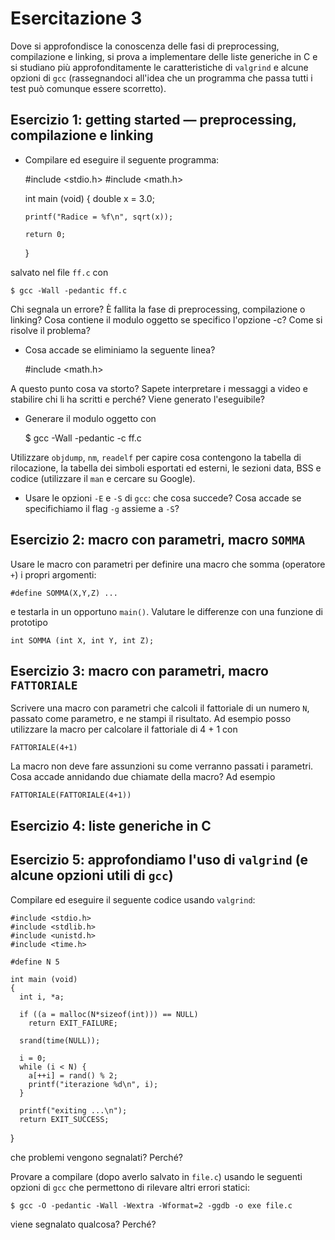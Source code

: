 # Esercitazione 3 #

Dove si approfondisce la conoscenza delle fasi di preprocessing, compilazione e
linking, si prova a implementare delle liste generiche in C e si studiano più
approfonditamente le caratteristiche di `valgrind` e alcune opzioni di `gcc`
(rassegnandoci all'idea che un programma che passa tutti i test può comunque
essere scorretto).

## Esercizio 1: getting started — preprocessing, compilazione e linking ##

* Compilare ed eseguire il seguente programma:


    #include <stdio.h>
    #include <math.h>

    int main (void)
    {
      double x = 3.0;

      printf("Radice = %f\n", sqrt(x));

      return 0;
    }


salvato nel file `ff.c` con

    $ gcc -Wall -pedantic ff.c

Chi segnala un errore? È fallita la fase di preprocessing, compilazione o
linking? Cosa contiene il modulo oggetto se specifico l'opzione -c? Come si
risolve il problema?

* Cosa accade se eliminiamo la seguente linea?

    #include <math.h>

A questo punto cosa va storto? Sapete interpretare i messaggi a video e
stabilire chi li ha scritti e perché? Viene generato l'eseguibile?

* Generare il modulo oggetto con

    $ gcc -Wall -pedantic -c ff.c

Utilizzare `objdump`, `nm`, `readelf` per capire cosa contengono la tabella di
rilocazione, la tabella dei simboli esportati ed esterni, le sezioni data, BSS
e codice (utilizzare il `man` e cercare su Google).

* Usare le opzioni `-E` e `-S` di `gcc`: che cosa succede? Cosa accade se specifichiamo il flag `-g` assieme a `-S`?

## Esercizio 2: macro con parametri, macro `SOMMA` ##

Usare le macro con parametri per definire una macro che somma (operatore `+`) i propri argomenti:

    #define SOMMA(X,Y,Z) ...

e testarla in un opportuno `main()`. Valutare le differenze con una funzione di prototipo

    int SOMMA (int X, int Y, int Z);

## Esercizio 3: macro con parametri, macro `FATTORIALE` ##

Scrivere una macro con parametri che calcoli il fattoriale di un numero `N`, passato come parametro, e ne stampi il risultato. Ad esempio posso utilizzare la macro per calcolare il fattoriale di 4 + 1 con

    FATTORIALE(4+1)

La macro non deve fare assunzioni su come verranno passati i parametri. Cosa accade annidando due chiamate della macro? Ad esempio

    FATTORIALE(FATTORIALE(4+1))

## Esercizio 4: liste generiche in C ##

## Esercizio 5: approfondiamo l'uso di `valgrind` (e alcune opzioni utili di `gcc`) ##

Compilare ed eseguire il seguente codice usando `valgrind`:

    #include <stdio.h>
    #include <stdlib.h>
    #include <unistd.h>
    #include <time.h>

    #define N 5

    int main (void)
    {
      int i, *a;
     
      if ((a = malloc(N*sizeof(int))) == NULL)
        return EXIT_FAILURE; 

      srand(time(NULL));

      i = 0;
      while (i < N) {
        a[++i] = rand() % 2;
        printf("iterazione %d\n", i);
      }

      printf("exiting ...\n");
      return EXIT_SUCCESS;
}

che problemi vengono segnalati? Perché?

Provare a compilare (dopo averlo salvato in `file.c`) usando le seguenti opzioni di `gcc` che permettono di rilevare altri errori statici:

    $ gcc -O -pedantic -Wall -Wextra -Wformat=2 -ggdb -o exe file.c

viene segnalato qualcosa? Perché?
